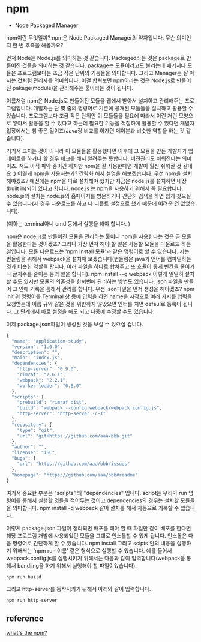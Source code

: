 # npm

- Node Packaged Manager

npm이란 무엇일까?
npm은 Node Packaged Manager의 약자입니다. 무슨 의미인지 한 번 추측을 해볼까요? 

먼저 Node는 Node.js를 의미하는 것 같습니다. Packaged라는 것은 package로 만들어진 것들을 의미하는 것 같습니다. package는 모듈이라고도 불리는데 패키지나 모듈은 프로그램보다는 조금 작은 단위의 기능들을 의미합니다. 그리고 Manager는 잘 아시는 것처럼 관리자를 의미합니다.  이걸 합쳐보면 npm이라는 것은 Node.js로 만들어진 pakage(module)을 관리해주는 툴이라는 것이 됩니다. 

이름처럼 npm은 Node.js로 만들어진 모듈을 웹에서 받아서 설치하고 관리해주는 프로그램입니다. 개발자는 단 몇 줄의 명령어로 기존에 공개된 모듈들을 설치하고 활용할 수 있습니다. 프로그램보다 조금 작은 단위인 이 모듈들을 필요에 따라서 이런 저런 모양으로 쌓아서 활용을 할 수 있다고 하는데 필요한 기능을 적절하게 활용할 수 있다면 개발자 입장에서는 참 좋은 일이죠(Java랑 비교를 하자면 메이븐과 비슷한 역할을 하는 것 같습니다).

거기서 그치는 것이 아니라 이 모듈들을 활용했다면 이후에 그 모듈을 만든 개발자가 업데이트를 하거나 할 경우 체크를 해서 알려주는 듯합니다. 버전관리도 쉬워진다는 의미이죠. 저도 아직 파악 중이긴 하지만 npm을 잘 사용한다면 개발이 훨신 쉬워질 것 같네요 :)
어떻게 npm을 사용하는가?
간략화 해서 설명을 해보겠습니다. 우선 npm을 설치해야겠죠? 예전에는 npm을 따로 설치해야 했지만 지금은 node.js를 설치하면 내장(built in)되어 있다고 합니다. node.js 는 npm을 사용하기 위해서 꼭 필요합니다. node.js의 설치는 node.js의 홈페이지를 방문하거나 간단히 검색을 하면 쉽게 찾으실 수 있습니다(제 경우 다운로드를 하고 다 디폴트 설정으로 했기 때문에 어려운 건 없었습니다).

(이하는 terminal아니 cmd 등에서 실행을 해야 합니다. )

npm은 node.js로 만들어진 모듈을 관리하는 툴이니  npm을 사용한다는 것은 곧 모듈을 활용한다는 것이겠죠? 그러니 가장 먼저 해야 할 일은 사용할 모듈을 다운로드 하는 일입니다. 모듈 다운로드는  'npm install 모듈'과 같은 명령어로 할 수 있습니다. 저는 번들링을 위해서 webpack을 설치해 보겠습니다(번들링은 java가 언어를 컴파일하는 것과 비슷한 역할을 합니다. 여러 파일을 하나로 합쳐주고 또 효율이 좋게 빈칸을 줄이거나 글자수를 줄이는 등의 일을 합니다).
npm install --g webpack
이렇게 일일히 설치할 수도 있지만 모듈의 의존성을 한꺼번에 관리하는 방법도 있습니다. json 파일을 만들어 그 안에 기록을 통해서 관리를 합니다. 우선 json파일을 먼저 생성을 해야겠죠?
npm init
위 명령어를  Terminal 창 등에 입력을 하면 name을 시작으로 여러 가지를 입력을 요청받는데 이름 규약 같은 것을 위반하지 않았으면 엔터를 치면 defaul로 등록이 됩니다. 그 단계에서 바로 설정을 해도 되고 나중에 수정할 수도 있습니다.

이제 package.json파일이 생성된 것을 보실 수 있으실 겁니다.  
```js
{
  "name": "application-study",
  "version": "1.0.0",
  "description": "",
  "main": "index.js",
  "dependencies": {
    "http-server": "0.9.0",
    "rimraf": "2.6.1",
    "webpack": "2.2.1",
    "worker-loader": "0.8.0"
  },
  "scripts": {
    "prebuild": "rimraf dist",
    "build": "webpack --config webpack/webpack.config.js",
    "http-server": "http-server -c-1"
  },
  "repository": {
    "type": "git",
    "url": "git+https://github.com/aaa/bbb.git"
  },
  "author": "",
  "license": "ISC",
  "bugs": {
    "url": "https://github.com/aaa/bbb/issues"
  },
  "homepage": "https://github.com/aaa/bbb#readme"
}
```

여기서 중요한 부분은 "scripts" 와  "dependencies" 입니다. script는 우리가 run 명령어를 통해서 실행할 것들을 적어두는 것이고 dependencies의 경우는 설치할 모듈들을 의미합니다. npm install -g webpack 같이 설치를 해서 자동으로 기록할 수 있습니다. 

이렇게 package.json 파일이 정리되면 배포를 해야 할 때  파일만 같이 배포를 한다면 해당 프로그램 개발에 사용되었던 모듈을 그대로 인스톨할 수 있게 됩니다.  인스톨은 다음 명령어로 간단하게 할 수 있습니다. 
npm install
그리고 scipts 안의 내용을 실행하기 위해서는 'npm run 이름' 같은 형식으로 실행할 수 있습니다. 예를 들어서 webpack.config.js를 실행시키기 위해서는 다음과 같이 입력합니다(webpack을 통해서 bundling을 하기 위해서 실행해야 할 파일이었습니다).

```
npm run build
```

그리고 http-server를 동작시키기 위해서 아래와 같이 입력합니다.
```
npm run http-server
```

## reference 

[what's the npm?](https://m.blog.naver.com/magnking/220961896609)  